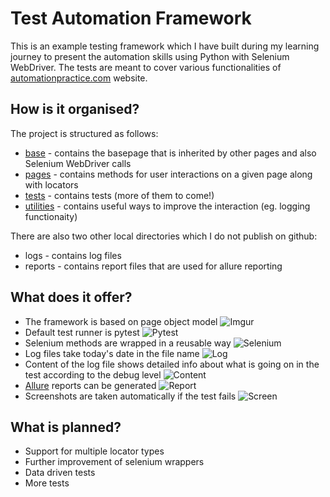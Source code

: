 # Test Automation Framework

This is an example testing framework which I have built during my learning journey to present the automation skills using Python with Selenium WebDriver. The tests are meant to cover various functionalities of [automationpractice.com](http://automationpractice.com/index.php) website.

## How is it organised?
The project is structured as follows:
- [base](base) - contains the basepage that is inherited by other pages and also Selenium WebDriver calls
- [pages](pages) - contains methods for user interactions on a given page along with locators
- [tests](tests) - contains tests (more of them to come!)
- [utilities](utilities) - contains useful ways to improve the interaction (eg. logging functionaity)

There are also two other local directories which I do not publish on github:
- logs - contains log files
- reports - contains report files that are used for allure reporting

## What does it offer?
- The framework is based on page object model
![Imgur](https://imgur.com/U2eWdpD "POM")
- Default test runner is pytest
![Pytest](https://imgur.com/KaxBPBo "Pytest")
- Selenium methods are wrapped in a reusable way
![Selenium](https://imgur.com/J3KrVVm "Selenium")
- Log files take today's date in the file name
![Log](https://imgur.com/WzeOEcX "Log")
- Content of the log file shows detailed info about what is going on in the test according to the debug level
![Content](https://imgur.com/fhMMUJw "Content")
- [Allure](https://docs.qameta.io/allure/) reports can be generated
![Report](https://imgur.com/z3XfWv8 "Report")
- Screenshots are taken automatically if the test fails
![Screen](https://imgur.com/mvcMtnF "Screen")

## What is planned?
- Support for multiple locator types
- Further improvement of selenium wrappers
- Data driven tests
- More tests
